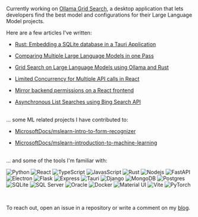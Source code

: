 Currently working on [Ollama Grid Search](https://github.com/dezoito/ollama-grid-search), a desktop application that lets developers find the best model and configurations for their Large Language Model projects.

Here are a few articles I've written:

- [Rust: Embedding a SQLite database in a Tauri Application](https://dezoito.github.io/2025/01/01/embedding-sqlite-in-a-tauri-application.html)

- [Comparing Multiple Large Language Models in one Pass](https://dezoito.github.io/2024/03/28/comparing-from-multiple-LLMs.html)

- [Grid Search on Large Language Models using Ollama and Rust](https://dezoito.github.io/2023/12/27/rust-ollama-grid-search.html)

- [Limited Concurrency for Multiple API calls in React](https://dezoito.github.io/2024/03/21/react-limited-concurrency.html)

- [Mirror backend permissions on a React frontend](https://dezoito.github.io/2021/09/09/react-mirror-backend-permissions.html)

- [Asynchronous List Searches using Bing Search API](https://dezoito.github.io/2020/05/16/node-asynchronous-list-searches-with-bing-api.html)

<p><br/>
... some ML related projects I have contributed to:
<p>

- [MicrosoftDocs/mslearn-intro-to-form-recognizer](https://github.com/MicrosoftDocs/mslearn-intro-to-form-recognizer)

- [MicrosoftDocs/mslearn-introduction-to-machine-learning](https://github.com/MicrosoftDocs/mslearn-introduction-to-machine-learning)

<p><br/>
... and some of the tools I'm familiar with:
<p>

<img alt="Python" src="https://img.shields.io/badge/Python-6699FF?style=flat-square&logo=python&logoColor=lightblue"/>
<img alt="React" src="https://img.shields.io/badge/-React-3366CC?style=flat-square&logo=react&logoColor=white" />
<img alt="TypeScript" src="https://img.shields.io/badge/-TypeScript-003399?style=flat-square&logo=typescript&logoColor=white" />
<img alt="JavasScript" src="https://img.shields.io/badge/JavaScript-002288?style=flat-square&logo=javascript&logoColor=F7Da17" />
<img alt="Rust" src="https://img.shields.io/badge/Rust-001E66?style=flat-square&logo=rust&logoColor=E57324"/>

<!--  frameworks -->

<img alt="Nodejs" src="https://img.shields.io/badge/-Nodejs-43853d?style=flat-square&logo=Node.js&logoColor=white" />
<img alt="FastAPI" src="https://img.shields.io/badge/fastapi-109989?style=flat-square&logo=FASTAPI&logoColor=white" />
<img alt="Electron" src="https://img.shields.io/badge/Electron-0D7E75?style=flat-square&logo=electron&logoColor=9FEAF9" />
<img alt="Flask" src="https://img.shields.io/badge/Flask-094F3F?style=flat-square&logo=flask&logoColor=white" />
<img alt="Express" src="https://img.shields.io/badge/Express%20js-094E4D?style=flat-square&logo=express&logoColor=white" />
<img alt="Tauri" src="https://img.shields.io/badge/Tauri-073A3A?style=flat-square&logo=Tauri&logoColor=white" />
<img alt="Django" src="https://img.shields.io/badge/Django-092E20?style=flat-square&logo=django&logoColor=green" />

  <!-- databases -->

<img alt="MongoDB" src="https://img.shields.io/badge/-MongoDB-13aa52?style=flat-square&logo=mongodb&logoColor=white" />
<img alt="Postgres" src="https://img.shields.io/badge/PostgreSQL-316192?style=flat-square&logo=postgresql&logoColor=white" />
<img alt="SQLite" src="https://img.shields.io/badge/SQLite-07405E?style=flat-square&logo=sqlite&logoColor=white" />
<img alt="SQL Server" src="https://img.shields.io/badge/Microsoft%20SQL%20Server-CC293A?style=flat-square&logo=microsoft%20sql%20server&logoColor=white" />
<img alt="Oracle" src="https://img.shields.io/badge/Oracle-CC2711?style=flat-square&logo=Oracle&logoColor=white" />

<!-- useful stuff -->

<img alt="Docker" src="https://img.shields.io/badge/-Docker-46a2f1?style=flat-square&logo=docker&logoColor=white" />
<img alt="Material UI" src="https://img.shields.io/badge/Material%20UI-007FFF?style=flat-square&logo=mui&logoColor=white" />
<img alt="Vite" src="https://img.shields.io/badge/Vite-B73BFE?style=flat-square&logo=vite&logoColor=FFD62E" />
<img alt="PyTorch" src="https://img.shields.io/badge/PyTorch-EE4C2C?style=flat-square&logo=pytorch&logoColor=white" />

<p><br>

To reach out, open an issue in a repository or write a comment on my [blog](https://dezoito.github.io).
